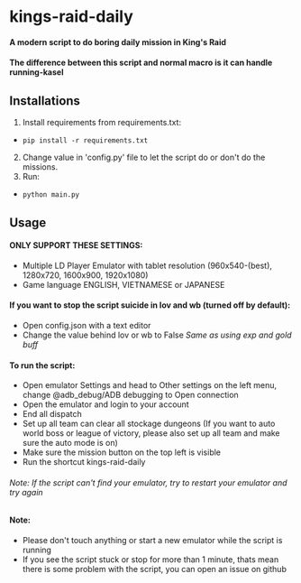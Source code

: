 # kings-raid-daily
#### A modern script to do boring daily mission in King's Raid
#### The difference between this script and normal macro is it can handle running-kasel

## Installations
1. Install requirements from requirements.txt:
  * `pip install -r requirements.txt`
2. Change value in 'config.py' file to let the script do or don't do the missions.
2. Run:
  * `python main.py`

## Usage
#### ONLY SUPPORT THESE SETTINGS:
- Multiple LD Player Emulator with tablet resolution (960x540-(best), 1280x720, 1600x900, 1920x1080)
- Game language ENGLISH, VIETNAMESE or JAPANESE

#### If you want to stop the script suicide in lov and wb (turned off by default):
- Open config.json with a text editor
- Change the value behind lov or wb to False
*Same as using exp and gold buff*

#### To run the script:
- Open emulator Settings and head to Other settings on the left menu, change @adb_debug/ADB debugging to Open connection
- Open the emulator and login to your account
- End all dispatch
- Set up all team can clear all stockage dungeons (If you want to auto world boss or league of victory, please also set up all team and make sure the auto mode is on)
- Make sure the mission button on the top left is visible
- Run the shortcut kings-raid-daily
###### *Note: If the script can't find your emulator, try to restart your emulator and try again*

#### Note:
- Please don't touch anything or start a new emulator while the script is running
- If you see the script stuck or stop for more than 1 minute, thats mean there is some problem with the script, you can open an issue on github
